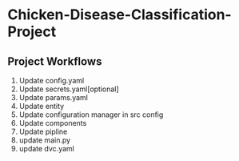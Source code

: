 # Chicken-Disease-Classification-Project

## Project Workflows
1. Update config.yaml
2. Update secrets.yaml[optional]
3. Update params.yaml
4. Update entity
5. Update configuration manager in src config
6. Update components
7. Update pipline
8. update main.py
9. update dvc.yaml